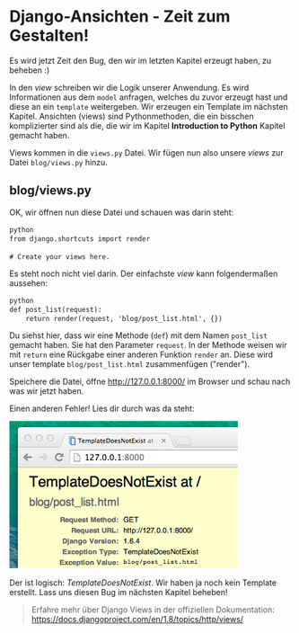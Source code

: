 # Django-Ansichten - Zeit zum Gestalten!

Es wird jetzt Zeit den Bug, den wir im letzten Kapitel erzeugt haben, zu beheben :)

In den *view* schreiben wir die Logik unserer Anwendung. Es wird Informationen aus dem `model` anfragen, welches du zuvor erzeugt hast und diese an ein `template` weitergeben. Wir erzeugen ein Template im nächsten Kapitel. Ansichten (views) sind Pythonmethoden, die ein bisschen komplizierter sind als die, die wir im Kapitel **Introduction to Python** Kapitel gemacht haben.

Views kommen in die `views.py` Datei. Wir fügen nun also unsere *views* zur Datei `blog/views.py` hinzu.

## blog/views.py

OK, wir öffnen nun diese Datei und schauen was darin steht:

    python
    from django.shortcuts import render
    
    # Create your views here.
    

Es steht noch nicht viel darin. Der einfachste *view* kann folgendermaßen aussehen:

    python
    def post_list(request):
        return render(request, 'blog/post_list.html', {})
    

Du siehst hier, dass wir eine Methode (`def`) mit dem Namen `post_list` gemacht haben. Sie hat den Parameter `request`. In der Methode weisen wir mit `return` eine Rückgabe einer anderen Funktion `render` an. Diese wird unser template `blog/post_list.html` zusammenfügen ("render").

Speichere die Datei, öffne http://127.0.0.1:8000/ im Browser und schau nach was wir jetzt haben.

Einen anderen Fehler! Lies dir durch was da steht:

![Fehler][1]

 [1]: images/error.png

Der ist logisch: *TemplateDoesNotExist*. Wir haben ja noch kein Template erstellt. Lass uns diesen Bug im nächsten Kapitel beheben!

> Erfahre mehr über Django Views in der offiziellen Dokumentation: https://docs.djangoproject.com/en/1.8/topics/http/views/